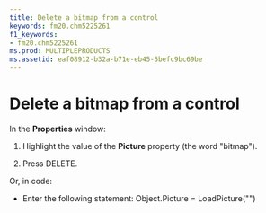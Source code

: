 ```yaml
---
title: Delete a bitmap from a control
keywords: fm20.chm5225261
f1_keywords:
- fm20.chm5225261
ms.prod: MULTIPLEPRODUCTS
ms.assetid: eaf08912-b32a-b71e-eb45-5befc9bc69be
---
```



# Delete a bitmap from a control

In the  **Properties** window:



1. Highlight the value of the  **Picture** property (the word "bitmap").
    
2. Press DELETE.
    

Or, in code:


- Enter the following statement: Object.Picture = LoadPicture("")
    


